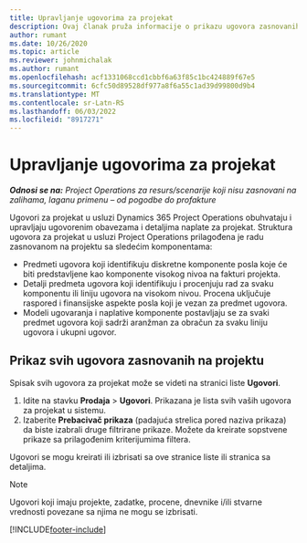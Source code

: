 ```yaml
---
title: Upravljanje ugovorima za projekat
description: Ovaj članak pruža informacije o prikazu ugovora zasnovanih na projektu.
author: rumant
ms.date: 10/26/2020
ms.topic: article
ms.reviewer: johnmichalak
ms.author: rumant
ms.openlocfilehash: acf1331068ccd1cbbf6a63f85c1bc424889f67e5
ms.sourcegitcommit: 6cfc50d89528df977a8f6a55c1ad39d99800d9b4
ms.translationtype: MT
ms.contentlocale: sr-Latn-RS
ms.lasthandoff: 06/03/2022
ms.locfileid: "8917271"
---
```

# <a name="manage-project-contracts"></a>Upravljanje ugovorima za projekat

_**Odnosi se na:** Project Operations za resurs/scenarije koji nisu zasnovani na zalihama, laganu primenu – od pogodbe do profakture_

Ugovori za projekat u usluzi Dynamics 365 Project Operations obuhvataju i upravljaju ugovorenim obavezama i detaljima naplate za projekat. Struktura ugovora za projekat u usluzi Project Operations prilagođena je radu zasnovanom na projektu sa sledećim komponentama:

- Predmeti ugovora koji identifikuju diskretne komponente posla koje će biti predstavljene kao komponente visokog nivoa na fakturi projekta.
- Detalji predmeta ugovora koji identifikuju i procenjuju rad za svaku komponentu ili liniju ugovora na visokom nivou. Procena uključuje raspored i finansijske aspekte posla koji je vezan za predmet ugovora.
- Modeli ugovaranja i naplative komponente postavljaju se za svaki predmet ugovora koji sadrži aranžman za obračun za svaku liniju ugovora i ukupni ugovor.

## <a name="view-all-project-based-contracts"></a>Prikaz svih ugovora zasnovanih na projektu

Spisak svih ugovora za projekat može se videti na stranici liste **Ugovori**. 

1. Idite na stavku **Prodaja** > **Ugovori**. Prikazana je lista svih vaših ugovora za projekat u sistemu. 
2. Izaberite **Prebacivač prikaza** (padajuća strelica pored naziva prikaza) da biste izabrali druge filtrirane prikaze. Možete da kreirate sopstvene prikaze sa prilagođenim kriterijumima filtera.

Ugovori se mogu kreirati ili izbrisati sa ove stranice liste ili stranica sa detaljima.

> [!NOTE]
> Ugovori koji imaju projekte, zadatke, procene, dnevnike i/ili stvarne vrednosti povezane sa njima ne mogu se izbrisati. 


[!INCLUDE[footer-include](../../includes/footer-banner.md)]
